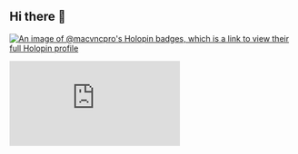 ## Hi there 👋

[![An image of @macvncpro's Holopin badges, which is a link to view their full Holopin profile](https://holopin.me/macvncpro)](https://holopin.io/@macvncpro)

<iframe src="https://tryhackme.com/api/v2/badges/public-profile?userPublicId=2976801" style='border:none;'></iframe>

<!--
**Macvncpro/Macvncpro** is a ✨ _special_ ✨ repository because its `README.md` (this file) appears on your GitHub profile.

Here are some ideas to get you started:

- 🔭 I’m currently working on ...
- 🌱 I’m currently learning ...
- 👯 I’m looking to collaborate on ...
- 🤔 I’m looking for help with ...
- 💬 Ask me about ...
- 📫 How to reach me: ...
- 😄 Pronouns: ...
- ⚡ Fun fact: ...
-->
